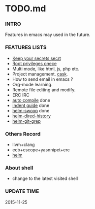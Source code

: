 TODO.md
==========

### INTRO
Features in emacs may used in the future.

### FEATURES LISTS
* [Keep your secrets secrt](emacs-fu.blogspot.com/2011/02/keeping-your-secrets-secret.html)
* [Root privileges onece](emacs-fu.blogspot.com/.../editing-with-root-privileges-once-more.html)
* Multi mode, like html, js, php etc.
* Project management. [cask](http://cask.github.io/api.html).
* How to send email in emacs ?
* Org-mode learning.
* Remote file editing and modify.
* ERC IRC
* [auto compile](http://www.emacswiki.org/emacs/AutoRecompile) done
* [indent guide](https://github.com/antonj/Highlight-Indentation-for-Emacs/) done
* [helm-swoop](https://github.com/yasuyk/helm-git-grep) done
* [helm-dired-history](https://github.com/jixiuf/helm-dired-history)
* [helm-git-grep](https://github.com/yasuyk/helm-git-grep)

### Others Record
* llvm+clang
* ecb+cscope+yasnnipet+erc
* [helm](http://www.emacswiki.org/emacs/Helm "wiki helm")

### About shell
* change to the latest visited shell

### UPDATE TIME
2015-11-25
